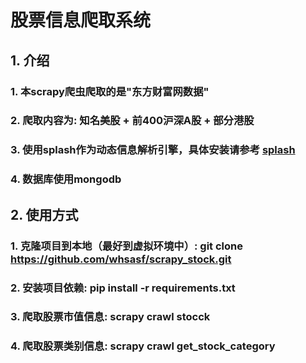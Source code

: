 # 股票信息爬取系统 #


## 1. 介绍

### 1. 本scrapy爬虫爬取的是"东方财富网数据"   
### 2. 爬取内容为: 知名美股 + 前400沪深A股 + 部分港股
### 3. 使用splash作为动态信息解析引擎，具体安装请参考 [splash](https://splash.readthedocs.io/en/stable/#)
### 4. 数据库使用mongodb

## 2. 使用方式
### 1. 克隆项目到本地（最好到虚拟环境中）: git clone https://github.com/whsasf/scrapy_stock.git
### 2. 安装项目依赖: pip install -r requirements.txt
### 3. 爬取股票市值信息: scrapy crawl stocck
### 4. 爬取股票类别信息: scrapy crawl get_stock_category

